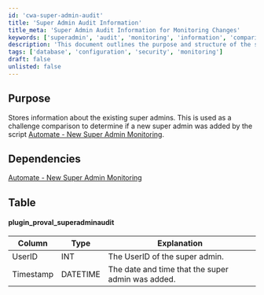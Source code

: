 ```yaml
---
id: 'cwa-super-admin-audit'
title: 'Super Admin Audit Information'
title_meta: 'Super Admin Audit Information for Monitoring Changes'
keywords: ['superadmin', 'audit', 'monitoring', 'information', 'comparison']
description: 'This document outlines the purpose and structure of the super admin audit information used to monitor changes in super admin status. It details the dependencies and the database table structure for tracking super admin additions.'
tags: ['database', 'configuration', 'security', 'monitoring']
draft: false
unlisted: false
---
```

## Purpose

Stores information about the existing super admins. This is used as a challenge comparison to determine if a new super admin was added by the script [Automate - New Super Admin Monitoring](https://proval.itglue.com/DOC-5078775-7882704).

## Dependencies

[Automate - New Super Admin Monitoring](https://proval.itglue.com/DOC-5078775-7882704)

## Table

#### plugin_proval_superadminaudit

| Column    | Type     | Explanation                                   |
|-----------|----------|-----------------------------------------------|
| UserID   | INT      | The UserID of the super admin.               |
| Timestamp | DATETIME | The date and time that the super admin was added. |

